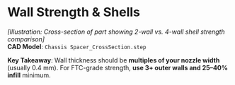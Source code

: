 # Wall Strength & Shells

_\[Illustration: Cross-section of part showing 2-wall vs. 4-wall shell strength comparison]_\
**CAD Model**: `Chassis Spacer_CrossSection.step`

**Key Takeaway**: Wall thickness should be **multiples of your nozzle width** (usually 0.4 mm). For FTC-grade strength, **use 3+ outer walls and 25–40% infill** minimum.
